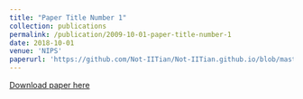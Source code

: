 ```yaml
---
title: "Paper Title Number 1"
collection: publications
permalink: /publication/2009-10-01-paper-title-number-1
date: 2018-10-01
venue: 'NIPS'
paperurl: 'https://github.com/Not-IITian/Not-IITian.github.io/blob/master/files/Nips_18.pdf'
---
```

[Download paper here](https://github.com/Not-IITian/Not-IITian.github.io/blob/master/files/Nips_18.pdf)

